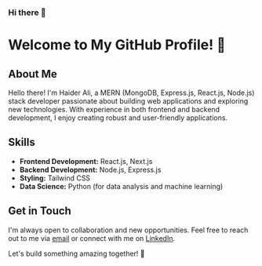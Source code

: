 ### Hi there 👋

# Welcome to My GitHub Profile! 👋

## About Me

Hello there! I'm Haider Ali, a MERN (MongoDB, Express.js, React.js, Node.js) stack developer passionate about building web applications and exploring new technologies. With experience in both frontend and backend development, I enjoy creating robust and user-friendly applications.

## Skills

- **Frontend Development:** React.js, Next.js
- **Backend Development:** Node.js, Express.js
- **Styling:** Tailwind CSS
- **Data Science:** Python (for data analysis and machine learning)



## Get in Touch

I'm always open to collaboration and new opportunities. Feel free to reach out to me via [email](mailto:your.email@example.com) or connect with me on [LinkedIn]((https://www.linkedin.com/in/haiderali43/)).

Let's build something amazing together! 🚀

